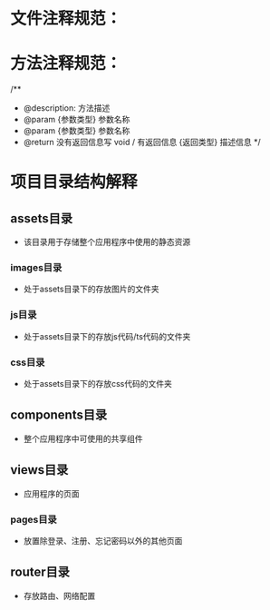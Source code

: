 # 文件注释规范：

<!--

 * @FileDescription: 该文件的描述信息
 * @Author: 作者信息
 * @Date: 文件创建时间
 * @LastEditors: 最后更新作者
 * @LastEditTime: 最后更新时间
   -->

# 方法注释规范：

 /**

  * @description: 方法描述
  * @param {参数类型} 参数名称
  * @param {参数类型} 参数名称
  * @return 没有返回信息写 void / 有返回信息 {返回类型} 描述信息
    */

# 项目目录结构解释

## assets目录

- 该目录用于存储整个应用程序中使用的静态资源

### images目录

- 处于assets目录下的存放图片的文件夹

### js目录

- 处于assets目录下的存放js代码/ts代码的文件夹

### css目录

- 处于assets目录下的存放css代码的文件夹

## components目录

- 整个应用程序中可使用的共享组件

## views目录

- 应用程序的页面

### pages目录

- 放置除登录、注册、忘记密码以外的其他页面

## router目录

- 存放路由、网络配置

